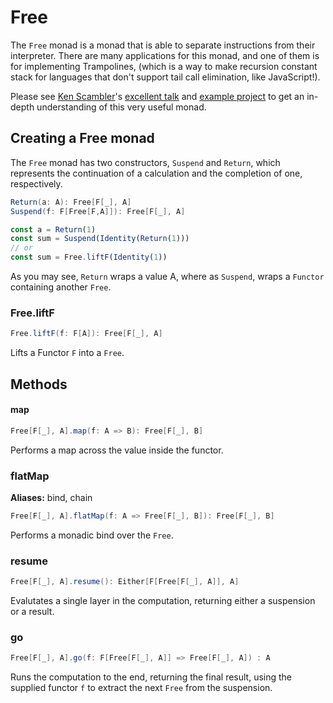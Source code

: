 # Free

The `Free` monad is a monad that is able to separate instructions from their interpreter.  There are many applications for this monad, and one of them is for implementing Trampolines, (which is a way to make recursion constant stack for languages that don't support tail call elimination, like JavaScript!).

Please see [Ken Scambler](http://twitter.com/KenScambler)'s [excellent talk](http://www.slideshare.net/kenbot/running-free-with-the-monads) and [example project](https://github.com/kenbot/free) to get an in-depth understanding of this very useful monad.

## Creating a Free monad

The `Free` monad has two constructors, `Suspend` and `Return`, which represents the continuation of a calculation and the completion of one, respectively.

```scala
Return(a: A): Free[F[_], A]
Suspend(f: F[Free[F,A]]): Free[F[_], A]
```

```javascript
const a = Return(1)
const sum = Suspend(Identity(Return(1)))
// or
const sum = Free.liftF(Identity(1))
```

As you may see, `Return` wraps a value A, where as `Suspend`, wraps a `Functor` containing another `Free`.

### Free.liftF

```scala
Free.liftF(f: F[A]): Free[F[_], A]
```

Lifts a Functor `F` into a `Free`.

## Methods

#### map

```scala
Free[F[_], A].map(f: A => B): Free[F[_], B]
```

Performs a map across the value inside the functor.

### flatMap

**Aliases:** bind, chain

```scala
Free[F[_], A].flatMap(f: A => Free[F[_], B]): Free[F[_], B]
```

Performs a monadic bind over the `Free`.

### resume

```scala
Free[F[_], A].resume(): Either[F[Free[F[_], A]], A]
```

Evalutates a single layer in the computation, returning either a suspension or a result.

### go

```scala
Free[F[_], A].go(f: F[Free[F[_], A]] => Free[F[_], A]) : A
```

Runs the computation to the end, returning the final result, using the supplied functor `f` to extract the next `Free` from the suspension.
